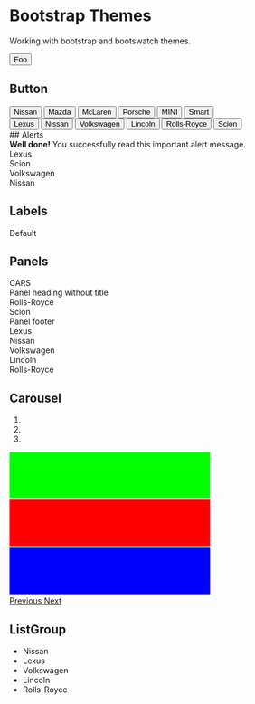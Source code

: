 # Bootstrap Themes

Working with bootstrap and bootswatch themes.

<button>Foo</button>


## Button

<div class="padded">
<button type="button" class="btn btn-lg btn-default">Nissan</button>
<button type="button" class="btn btn-lg btn-primary">Mazda</button>
<button type="button" class="btn btn-lg btn-default">McLaren</button>
<button type="button" class="btn btn-lg btn-primary">Porsche</button>
<button type="button" class="btn btn-lg btn-default">MINI</button>
<button type="button" class="btn btn-lg btn-primary">Smart</button>
</div>

<div>
<button type="button" class="btn btn-xs btn-default">Lexus</button>
<button type="button" class="btn btn-xs btn-primary">Nissan</button>
<button type="button" class="btn btn-xs btn-success">Volkswagen</button>
<button type="button" class="btn btn-xs btn-info">Lincoln</button>
<button type="button" class="btn btn-xs btn-default">Rolls-Royce</button>
<button type="button" class="btn btn-xs btn-default">Scion</button>

</div>
## Alerts
<div class="padded" role="alert">
    <strong>Well done!</strong> You successfully read this important alert message.
  </div>

<div class="alert alert-success" role="alert">Lexus</div>
<div class="alert alert-info" role="alert">Scion</div>
<div class="alert alert-warning" role="alert">Volkswagen</div>
<div class="alert alert-danger" role="alert">Nissan</div>

## Labels

  <span class="label label-default">Default</span>


## Panels


<div class="panel panel-default">
  <div class="panel-body">
    CARS
  </div>
</div>

<div class="panel panel-default">
  <div class="panel-heading">Panel heading without title</div>
  <div class="panel-body">
    Rolls-Royce
  </div>
</div>

<div class="panel panel-default">
  <div class="panel-body">
   Scion
  </div>
  <div class="panel-footer">Panel footer</div>
</div>

<div class="panel panel-primary">Lexus</div>
<div class="panel panel-success">Nissan</div>
<div class="panel panel-info">Volkswagen</div>
<div class="panel panel-warning">Lincoln</div>
<div class="panel panel-danger">Rolls-Royce</div>

## Carousel


<div id="carousel-example-generic" class="carousel slide" data-ride="carousel">
  <ol class="carousel-indicators">
    <li data-target="#carousel-example-generic" data-slide-to="0" class="active"></li>
    <li data-target="#carousel-example-generic" data-slide-to="1"></li>
    <li data-target="#carousel-example-generic" data-slide-to="2"></li>
  </ol>
  <div class="carousel-inner" role="listbox">
    <div class="item active">
      <img src="/images/carousel1.png" alt="First slide">
    </div>
    <div class="item">
      <img src="/images/carousel2.png" alt="Second slide">
    </div>
    <div class="item">
      <img src="/images/carousel3.png" alt="Third slide">
    </div>
  </div>
  <a class="left carousel-control" href="#carousel-example-generic" role="button" data-slide="prev">
    <span class="glyphicon glyphicon-chevron-left" aria-hidden="true"></span>
    <span class="sr-only">Previous</span>
  </a>
  <a class="right carousel-control" href="#carousel-example-generic" role="button" data-slide="next">
    <span class="glyphicon glyphicon-chevron-right" aria-hidden="true"></span>
    <span class="sr-only">Next</span>
  </a>
</div>


## ListGroup



<ul class="list-group">
  <li class="list-group-item">Nissan</li>
  <li class="list-group-item">Lexus</li>
  <li class="list-group-item">Volkswagen</li>
  <li class="list-group-item">Lincoln</li>
  <li class="list-group-item">Rolls-Royce</li>
</ul>

